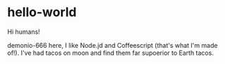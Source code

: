 # hello-world

Hi humans!

demonio-666 here, I like Node.jd and Coffeescript (that's what I'm made of!).
I've had tacos on moon and find them far supoerior to Earth tacos.
